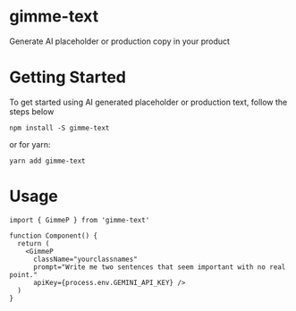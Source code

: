 # gimme-text
Generate AI placeholder or production copy in your product

# Getting Started
To get started using AI generated placeholder or production text, follow the steps below

```
npm install -S gimme-text
```

or for yarn:
```
yarn add gimme-text
```


# Usage
```
import { GimmeP } from 'gimme-text'

function Component() {
  return (
    <GimmeP 
      className="yourclassnames"
      prompt="Write me two sentences that seem important with no real point."
      apiKey={process.env.GEMINI_API_KEY} />
  )
}
```
